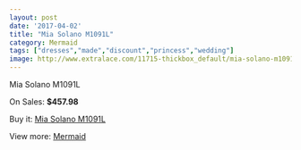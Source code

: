```yaml
---
layout: post
date: '2017-04-02'
title: "Mia Solano M1091L"
category: Mermaid
tags: ["dresses","made","discount","princess","wedding"]
image: http://www.extralace.com/11715-thickbox_default/mia-solano-m1091l.jpg
---
```

Mia Solano M1091L

On Sales: **$457.98**
<a href="https://www.extralace.com/mermaid/5508-mia-solano-m1091l.html"><amp-img layout="responsive" width="600" height="600" src="//www.extralace.com/11715-thickbox_default/mia-solano-m1091l.jpg" alt="Mia Solano M1091L 0" /></a>
<a href="https://www.extralace.com/mermaid/5508-mia-solano-m1091l.html"><amp-img layout="responsive" width="600" height="600" src="//www.extralace.com/11717-thickbox_default/mia-solano-m1091l.jpg" alt="Mia Solano M1091L 1" /></a>
<a href="https://www.extralace.com/mermaid/5508-mia-solano-m1091l.html"><amp-img layout="responsive" width="600" height="600" src="//www.extralace.com/11716-thickbox_default/mia-solano-m1091l.jpg" alt="Mia Solano M1091L 2" /></a>

Buy it: [Mia Solano M1091L](https://www.extralace.com/mermaid/5508-mia-solano-m1091l.html "Mia Solano M1091L")

View more: [Mermaid](https://www.extralace.com/5-mermaid "Mermaid")